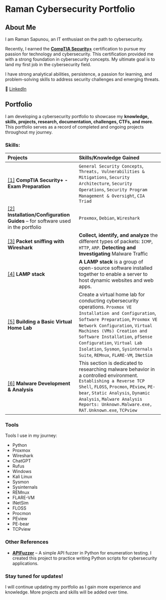 # Raman Cybersecurity Portfolio  

## About Me  
I am Raman Sapunou, an IT enthusiast on the path to cybersecurity.  

Recently, I earned the [**CompTIA Security+**](https://www.credly.com/badges/17531add-3e8e-4cb1-99bb-c5ad4559cfc6/linked_in_profile) certification to pursue my passion for technology and cybersecurity. This certification provided me with a strong foundation in cybersecurity concepts. My ultimate goal is to land my first job in the cybersecurity field.  

I have strong analytical abilities, persistence, a passion for learning, and problem-solving skills to address security challenges and emerging threats.  

🔗 [LinkedIn](https://www.linkedin.com/in/raman-sapunou-753718340/)  

## Portfolio  

I am developing a cybersecurity portfolio to showcase my **knowledge, skills, projects, research, documentation, challenges, CTFs, and more**. This portfolio serves as a record of completed and ongoing projects throughout my journey.  

### Skills:  
| Projects | Skills/Knowledge Gained |  
| :--- | :--- |  
| [[1]](https://www.credly.com/badges/17531add-3e8e-4cb1-99bb-c5ad4559cfc6/linked_in_profile) **CompTIA Security+ - Exam Preparation** | `General Security Concepts`, `Threats, Vulnerabilities & Mitigations`, `Security Architecture`, `Security Operations`, `Security Program Management & Oversight`, `CIA Triad` |  
| [[2]](https://github.com/sapan322/Raman-Cybersecurity-Portfolio/tree/main/Installation%20Configuration%20%20Guides) **Installation/Configuration Guides** – for software used in the portfolio | `Proxmox`, `Debian`, `Wireshark` |
| [[3]](https://github.com/sapan322/Raman-Cybersecurity-Portfolio/tree/main/Wireshark) **Packet sniffing with Wireshark** | **Collect, identify, and analyze** the different types of packets: `ICMP`, `HTTP`, `ARP`. **Detecting and Investigating** Malware Traffic |  
| [[4]](https://github.com/sapan322/Raman-Cybersecurity-Portfolio/tree/main/LAMP%20stack%20project%20) **LAMP stack** | **A LAMP stack** is a group of open-source software installed together to enable a server to host dynamic websites and web apps. |  
| [[5]](https://github.com/sapan322/Raman-Cybersecurity-Portfolio/tree/main/Build%20A%20Basic%20Home%20Lab) **Building a Basic Virtual Home Lab** | Create a virtual home lab for conducting cybersecurity operations. `Proxmox VE Installation and Configuration`, `Software Preparation`, `Proxmox VE Network Configuration`, `Virtual Machines (VMs) Creation and Software Installation`, `pfSense Configuration`, `Virtual Lab Isolation`, `Sysmon`, `Sysinternals Suite`, `REMnux`, `FLARE-VM`, `INetSim` | 
| [[6]](https://github.com/sapan322/Raman-Cybersecurity-Portfolio/blob/main/Malware%20Development%20&%20Analysis/README.md) **Malware Development & Analysis** | This section is dedicated to researching malware behavior in a controlled environment. `Establishing a Reverse TCP Shell`, `FLOSS`, `Procmon`, `PEview`, `PE-bear`, `Static Analysis`, `Dynamic Analysis`, `Malware Analysis Reports: Unknown.Malware.exe, RAT.Unknown.exe`, `TCPview`  |  


### Tools  
Tools I use in my journey:  
- Python  
- Proxmox
- Wireshark
- ChatGPT
- Rufus
- Windows
- Kali Linux
- Sysmon
- Sysinternals
- REMnux
- FLARE-VM
- INetSim
- FLOSS
- Procmon
- PEview
- PE-bear
- TCPview

### Other References  
- **[APIFuzzer](https://github.com/sapan322/APIFuzzer)** – A simple API fuzzer in Python for enumeration testing. I created this project to practice writing Python scripts for cybersecurity applications.  

### Stay tuned for updates!  
I will continue updating my portfolio as I gain more experience and knowledge. More projects and skills will be added over time.  
